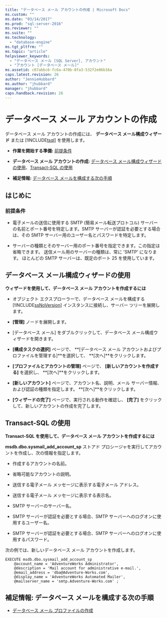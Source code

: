 ```yaml
---
title: "データベース メール アカウントの作成 | Microsoft Docs"
ms.custom: ""
ms.date: "03/14/2017"
ms.prod: "sql-server-2016"
ms.reviewer: ""
ms.suite: ""
ms.technology: 
  - "database-engine"
ms.tgt_pltfrm: ""
ms.topic: "article"
helpviewer_keywords: 
  - "データベース メール [SQL Server], アカウント"
  - "アカウント [データベース メール]"
ms.assetid: c07abbc6-fc6a-470b-8fa3-532f2e06b16a
caps.latest.revision: 26
author: "JennieHubbard"
ms.author: "jhubbard"
manager: "jhubbard"
caps.handback.revision: 26
---
```

# データベース メール アカウントの作成
  データベース メール アカウントの作成には、 **データベース メール構成ウィザード** または [!INCLUDE[tsql](../../includes/tsql-md.md)] を使用します。  
  
-   **作業を開始する準備:**  [前提条件](#Prerequisites)  
  
-   **データベース メール アカウントの作成:** [データベース メール構成ウィザードの使用](#SSMSProcedure)、[Transact-SQL の使用](#TsqlProcedure)  
  
-   **補足情報:**  [データベース メールを構成する次の手順](#FollowUp)  
  
##  <a name="BeforeYouBegin"></a> はじめに  
  
###  <a name="Prerequisites"></a> 前提条件  
  
-   電子メールの送信に使用する SMTP (簡易メール転送プロトコル) サーバーの名前とポート番号を特定します。SMTP サーバーが認証を必要とする場合は、その SMTP サーバー用のユーザー名とパスワードを特定します。  
  
-   サーバーの種類とそのサーバー用のポート番号を指定できます。この指定は省略できます。 送信メール用のサーバーの種類は、常に 'SMTP' になります。 ほとんどの SMTP サーバーは、既定のポート 25 を使用しています。  
  
##  <a name="SSMSProcedure"></a> データベース メール構成ウィザードの使用  
 **ウィザードを使用して、データベース メール アカウントを作成するには**  
  
-   オブジェクト エクスプローラーで、データベース メールを構成する [!INCLUDE[ssNoVersion](../../includes/ssnoversion-md.md)] インスタンスに接続し、サーバー ツリーを展開します。  
  
-   **[管理]** ノードを展開します。  
  
-   [データベース メール] をダブルクリックして、データベース メール構成ウィザードを開きます。  
  
-   **[構成タスクの選択]** ページで、 **[データベース メール アカウントおよびプロファイルを管理する]**を選択して、 **[次へ]**をクリックします。  
  
-   **[プロファイルとアカウントの管理]** ページで、 **[新しいアカウントを作成する]** を選択し、 **[次へ]**をクリックします。  
  
-   **[新しいアカウント]** ページで、アカウント名、説明、メール サーバー情報、および認証の種類を指定します。  **[次へ]**をクリックします。  
  
-   **[ウィザードの完了]** ページで、実行される動作を確認し、 **[完了]** をクリックして、新しいアカウントの作成を完了します。  
  
##  <a name="TsqlProcedure"></a> Transact-SQL の使用  
 **Transact-SQL を使用して、データベース メール アカウントを作成するには**  
  
 **msdb.dbo.sysmail_add_account_sp** ストアド プロシージャを実行してアカウントを作成し、次の情報を指定します。  
  
-   作成するアカウントの名前。  
  
-   省略可能なアカウントの説明。  
  
-   送信する電子メール メッセージに表示する電子メール アドレス。  
  
-   送信する電子メール メッセージに表示する表示名。  
  
-   SMTP サーバーのサーバー名。  
  
-   SMTP サーバーが認証を必要とする場合、SMTP サーバーへのログオンに使用するユーザー名。  
  
-   SMTP サーバーが認証を必要とする場合、SMTP サーバーへのログオンに使用するパスワード。  
  
 次の例では、新しいデータベース メール アカウントを作成します。  
  
```  
EXECUTE msdb.dbo.sysmail_add_account_sp  
    @account_name = 'AdventureWorks Administrator',  
    @description = 'Mail account for administrative e-mail.',  
    @email_address = 'dba@Adventure-Works.com',  
    @display_name = 'AdventureWorks Automated Mailer',  
    @mailserver_name = 'smtp.Adventure-Works.com' ;  
```  
  
##  <a name="FollowUp"></a> 補足情報: データベース メールを構成する次の手順  
  
-   [データベース メール プロファイルの作成](../../relational-databases/database-mail/create-a-database-mail-profile.md)  
  
  